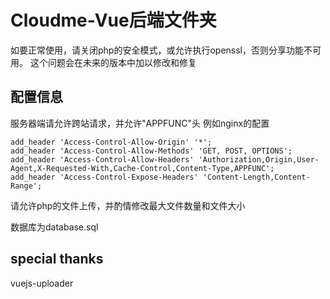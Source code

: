# Cloudme-Vue后端文件夹
如要正常使用，请关闭php的安全模式，或允许执行openssl，否则分享功能不可用。
这个问题会在未来的版本中加以修改和修复

## 配置信息
服务器端请允许跨站请求，并允许"APPFUNC"头
例如nginx的配置
```
add_header 'Access-Control-Allow-Origin' '*';
add_header 'Access-Control-Allow-Methods' 'GET, POST, OPTIONS';
add_header 'Access-Control-Allow-Headers' 'Authorization,Origin,User-Agent,X-Requested-With,Cache-Control,Content-Type,APPFUNC';
add_header 'Access-Control-Expose-Headers' 'Content-Length,Content-Range';
```
请允许php的文件上传，并酌情修改最大文件数量和文件大小

数据库为database.sql

## special thanks

vuejs-uploader